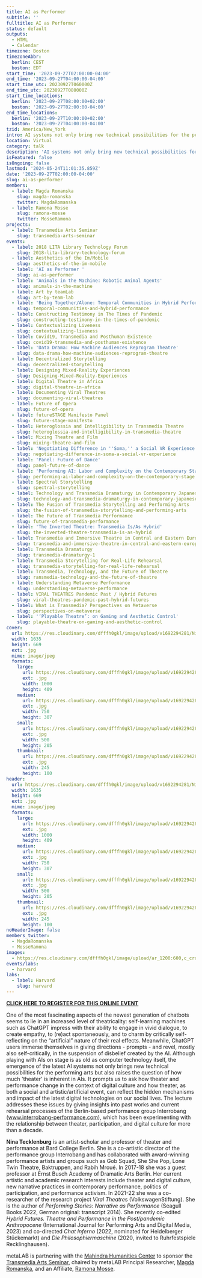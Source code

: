 ```yaml
---
title: AI as Performer
subtitle: ''
fulltitle: AI as Performer
status: default
outputs:
  - HTML
  - Calendar
timezone: Boston
timezoneAbbr:
  berlin: CEST
  boston: EDT
start_time: '2023-09-27T02:00:00-04:00'
end_time: '2023-09-27T04:00:00-04:00'
start_time_utc: 20230927T060000Z
end_time_utc: 20230927T080000Z
start_time_locations:
  berlin: '2023-09-27T08:00:00+02:00'
  boston: '2023-09-27T02:00:00-04:00'
end_time_locations:
  berlin: '2023-09-27T10:00:00+02:00'
  boston: '2023-09-27T04:00:00-04:00'
tzid: America/New_York
intro: AI systems not only bring new technical possibilities for the performing arts but also raise the question of how much 'theater' is inherent in AIs.
location: Virtual
category: talk
description: 'AI systems not only bring new technical possibilities for the performing arts but also raise the question of how much ''theater'' is inherent in AIs. '
isFeatured: false
isOngoing: false
lastmod: '2024-05-24T11:01:35.859Z'
date: '2023-09-27T02:00:00-04:00'
slug: ai-as-performer
members:
  - label: Magda Romanska
    slug: magda-romanska
    twitter: MagdaRomanska
  - label: Ramona Mosse
    slug: ramona-mosse
    twitter: MosseRamona
projects:
  - label: Transmedia Arts Seminar
    slug: transmedia-arts-seminar
events:
  - label: 2018 LITA Library Technology Forum
    slug: 2018-lita-library-technology-forum
  - label: Aesthetics of the Im/Mobile
    slug: aesthetics-of-the-im-mobile
  - label: 'AI as Performer '
    slug: ai-as-performer
  - label: 'Animals in the Machine: Robotic Animal Agents'
    slug: animals-in-the-machine
  - label: Art by teamLab
    slug: art-by-team-lab
  - label: 'Being Together/Alone: Temporal Communities in Hybrid Performances'
    slug: temporal-communities-and-hybrid-performance
  - label: Constructing Testimony in The Times of Pandemic
    slug: constructing-testimony-in-the-times-of-pandemic
  - label: Contextualizing Liveness
    slug: contextualizing-liveness
  - label: Covid19, Transmedia and Posthuman Existence
    slug: covid19-transmedia-and-posthuman-existence
  - label: 'Data Drama: How Machine Audiences Reprogram Theatre'
    slug: data-drama-how-machine-audiences-reprogram-theatre
  - label: Decentralized Storytelling
    slug: decentralized-storytelling
  - label: Designing Mixed-Reality Experiences
    slug: Designing-Mixed-Reality-Experiences
  - label: Digital Theatre in Africa
    slug: digital-theatre-in-africa
  - label: Documenting Viral Theatres
    slug: documenting-viral-theatres
  - label: Future of Opera
    slug: future-of-opera
  - label: futureSTAGE Manifesto Panel
    slug: future-stage-manifesto
  - label: Heteroglossia and Intelligibility in Transmedia Theatre
    slug: heteroglossia-and-intelligibility-in-transmedia-theatre
  - label: Mixing Theatre and Film
    slug: mixing-theatre-and-film
  - label: 'Negotiating Difference in ''Soma,'' a Social VR Experience '
    slug: negotiating-difference-in-soma-a-social-vr-experience
  - label: 'Panel: Future of Dance'
    slug: panel-future-of-dance
  - label: 'Performing AI: Labor and Complexity on the Contemporary Stage'
    slug: performing-ai-labor-and-complexity-on-the-contemporary-stage
  - label: Spectral Storytelling
    slug: spectral-storytelling
  - label: Technology and Transmedia Dramaturgy in Contemporary Japanese Performing Arts
    slug: technology-and-transmedia-dramaturgy-in-contemporary-japanese-performing-arts
  - label: The Fusion of Transmedia Storytelling and Performing Arts
    slug: the-fusion-of-transmedia-storytelling-and-performing-arts
  - label: The Future of Transmedia Performance
    slug: future-of-transmedia-performance
  - label: 'The Inverted Theatre: Transmedia Is/As Hybrid'
    slug: the-inverted-theatre-transmedia-is-as-hybrid
  - label: Transmedia and Immersive Theatre in Central and Eastern Europe
    slug: transmedia-and-immersive-theatre-in-central-and-eastern-europe
  - label: Transmedia Dramaturgy
    slug: transmedia-dramaturgy-1
  - label: Transmedia Storytelling for Real-Life Rehearsal
    slug: transmedia-storytelling-for-real-life-rehearsal
  - label: Transmedia, Technology, and the Future of Theatre
    slug: ransmedia-technology-and-the-future-of-theatre
  - label: Understanding Metaverse Performance
    slug: understanding-metaverse-performance
  - label: VIRAL THEATRES Pandemic Past / Hybrid Futures
    slug: viral-theatres-pandemic-past-hybrid-futures
  - label: What is Transmedia? Perspectives on Metaverse
    slug: perspectives-on-metaverse
  - label: '‘Playable Theatre’: on Gaming and Aesthetic Control'
    slug: playable-theatre-on-gaming-and-aesthetic-control
cover:
  url: https://res.cloudinary.com/dfffh0gkl/image/upload/v1692294281/Nina_Poster_f8e4bc98e3.jpg
  width: 1635
  height: 669
  ext: .jpg
  mime: image/jpeg
  formats:
    large:
      url: https://res.cloudinary.com/dfffh0gkl/image/upload/v1692294282/large_Nina_Poster_f8e4bc98e3.jpg
      ext: .jpg
      width: 1000
      height: 409
    medium:
      url: https://res.cloudinary.com/dfffh0gkl/image/upload/v1692294282/medium_Nina_Poster_f8e4bc98e3.jpg
      ext: .jpg
      width: 750
      height: 307
    small:
      url: https://res.cloudinary.com/dfffh0gkl/image/upload/v1692294283/small_Nina_Poster_f8e4bc98e3.jpg
      ext: .jpg
      width: 500
      height: 205
    thumbnail:
      url: https://res.cloudinary.com/dfffh0gkl/image/upload/v1692294281/thumbnail_Nina_Poster_f8e4bc98e3.jpg
      ext: .jpg
      width: 245
      height: 100
header:
  url: https://res.cloudinary.com/dfffh0gkl/image/upload/v1692294281/Nina_Poster_f8e4bc98e3.jpg
  width: 1635
  height: 669
  ext: .jpg
  mime: image/jpeg
  formats:
    large:
      url: https://res.cloudinary.com/dfffh0gkl/image/upload/v1692294282/large_Nina_Poster_f8e4bc98e3.jpg
      ext: .jpg
      width: 1000
      height: 409
    medium:
      url: https://res.cloudinary.com/dfffh0gkl/image/upload/v1692294282/medium_Nina_Poster_f8e4bc98e3.jpg
      ext: .jpg
      width: 750
      height: 307
    small:
      url: https://res.cloudinary.com/dfffh0gkl/image/upload/v1692294283/small_Nina_Poster_f8e4bc98e3.jpg
      ext: .jpg
      width: 500
      height: 205
    thumbnail:
      url: https://res.cloudinary.com/dfffh0gkl/image/upload/v1692294281/thumbnail_Nina_Poster_f8e4bc98e3.jpg
      ext: .jpg
      width: 245
      height: 100
noHeaderImage: false
members_twitter:
  - MagdaRomanska
  - MosseRamona
images:
  - https://res.cloudinary.com/dfffh0gkl/image/upload/ar_1200:600,c_crop/c_limit,h_1200,w_600/v1692294281/Nina_Poster_f8e4bc98e3.jpg
events/labs:
  - harvard
labs:
  - label: Harvard
    slug: harvard
---
```

**[CLICK HERE TO REGISTER FOR THIS ONLINE EVENT](https://zoom.us/meeting/register/tJEsdOCprzkuEtPHcNXZ5Rpnf35d6qNUoUtK)**

One of the most fascinating aspects of the newest generation of chatbots seems to lie in an increased level of theatricality: self-learning machines such as ChatGPT impress with their ability to engage in vivid dialogue, to create empathy, to (re)act spontaneously, and to charm by critically self-reflecting on the “artificial” nature of their real effects. Meanwhile, ChatGPT users immerse themselves in giving directions - prompts - and revel, mostly also self-critically, in the suspension of disbelief created by the AI. Although playing with AIs on stage is as old as computer technology itself, the emergence of the latest AI systems not only brings new technical possibilities for the performing arts but also raises the question of how much 'theater' is inherent in AIs. It prompts us to ask how theater and performance change in the context of digital culture and how theater, as both a social and artistic/artificial event, can reflect the hidden mechanisms and impact of the latest digital technologies on our social lives. The lecture addresses these issues by giving insights into past works and current rehearsal processes of the Berlin-based performance group Interrobang (www.interrobang-performance.com), which has been experimenting with the relationship between theater, participation, and digital culture for more than a decade.
 
**Nina Tecklenburg** is an artist-scholar and professor of theater and performance at Bard College Berlin. She is a co-artistic director of the performance group Interrobang and has collaborated with award-winning performance artists and groups such as Gob Squad, She She Pop, Lone Twin Theatre, Baktruppen, and Rabih Mroué. In 2017-18 she was a guest professor at Ernst Busch Academy of Dramatic Arts Berlin. Her current artistic and academic research interests include theater and digital culture, new narrative practices in contemporary performance, politics of participation, and performance activism. In 2021-22 she was a co-researcher of the research project *Viral Theatre*s (VolkswagenStiftung). She is the author of *Performing Stories: Narrative as Performance* (Seagull Books 2022, German original: transcript 2014). She recently co-edited *Hybrid Futures. Theatre and Performance in the Post/pandemic Anthropocene* (International Journal for Performing Arts and Digital Media, 2023) and co-directed *Chat Inferno* (2022, nominated for Heidelberger Stückemarkt) and *Die Philosophiermaschine* (2020, invited to Ruhrfestspiele Recklinghausen).
 


metaLAB is partnering with the [Mahindra Humanities Center](https://mahindrahumanities.fas.harvard.edu/transmedia-arts) to sponsor the [Transmedia Arts Seminar]( https://mlml.io/p/transmedia-arts-seminar/), chaired by metaLAB Principal Researcher, [Magda Romanska]( https://mlml.io/m/magda-romanska/), and an Affiliate, [Ramona Mosse](https://mlml.io/r/ramona-mosse/).